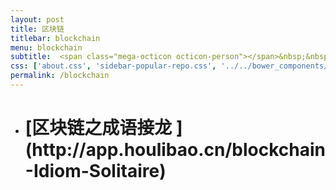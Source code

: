 ```yaml
---
layout: post
title: 区块链
titlebar: blockchain
menu: blockchain
subtitle:  <span class="mega-octicon octicon-person"></span>&nbsp;&nbsp; 区块链之成语接龙        
css: ['about.css', 'sidebar-popular-repo.css', '../../bower_components/flag-icon-css/css/flag-icon.min.css']
permalink: /blockchain
---
```


- <h1>[区块链之成语接龙 ](http://app.houlibao.cn/blockchain-Idiom-Solitaire)<h1>


